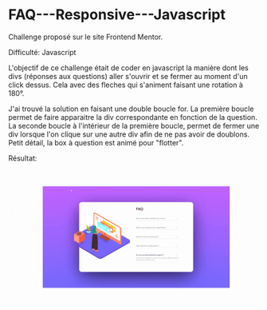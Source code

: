 # FAQ---Responsive---Javascript

Challenge proposé sur le site Frontend Mentor.

Difficulté: Javascript

L'objectif de ce challenge était de coder en javascript la manière dont les divs (réponses aux questions) aller s'ouvrir et se fermer au moment d'un click dessus.
Cela avec des fleches qui s'animent faisant une rotation à 180°.

J'ai trouvé la solution en faisant une double boucle for. 
La première boucle permet de faire apparaitre la div correspondante en fonction de la question.
La seconde boucle à l'intérieur de la première boucle, permet de fermer une div lorsque l'on clique sur une autre div afin de ne pas avoir de doublons.
Petit détail, la box à question est animé pour "flotter".


Résultat:
![Screenshot](FAQ.gif)
